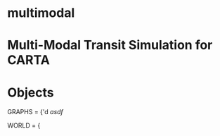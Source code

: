 # multimodal


# Multi-Modal Transit Simulation for CARTA


# Objects 


GRAPHS = {'d _asdf_

WORLD = {
  
